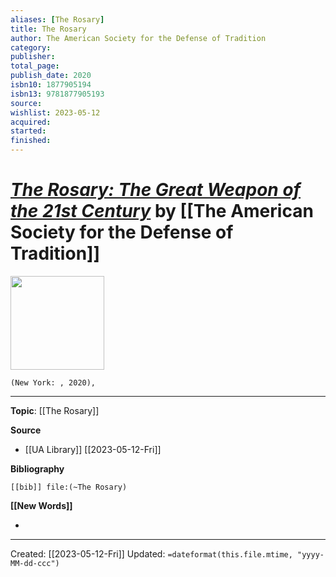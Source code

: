 ```yaml
---
aliases: [The Rosary]
title: The Rosary
author: The American Society for the Defense of Tradition
category: 
publisher: 
total_page: 
publish_date: 2020
isbn10: 1877905194
isbn13: 9781877905193
source: 
wishlist: 2023-05-12
acquired: 
started: 
finished: 
---
```

# *[The Rosary: The Great Weapon of the 21st Century]()* by [[The American Society for the Defense of Tradition]]

<img src="" width=150>

`(New York: , 2020), `



--- 
**Topic**: [[The Rosary]]

**Source**
- [[UA Library]] [[2023-05-12-Fri]]

**Bibliography**

```query
[[bib]] file:(~The Rosary)
```
 

**[[New Words]]**

- 

---
Created: [[2023-05-12-Fri]]
Updated: `=dateformat(this.file.mtime, "yyyy-MM-dd-ccc")`